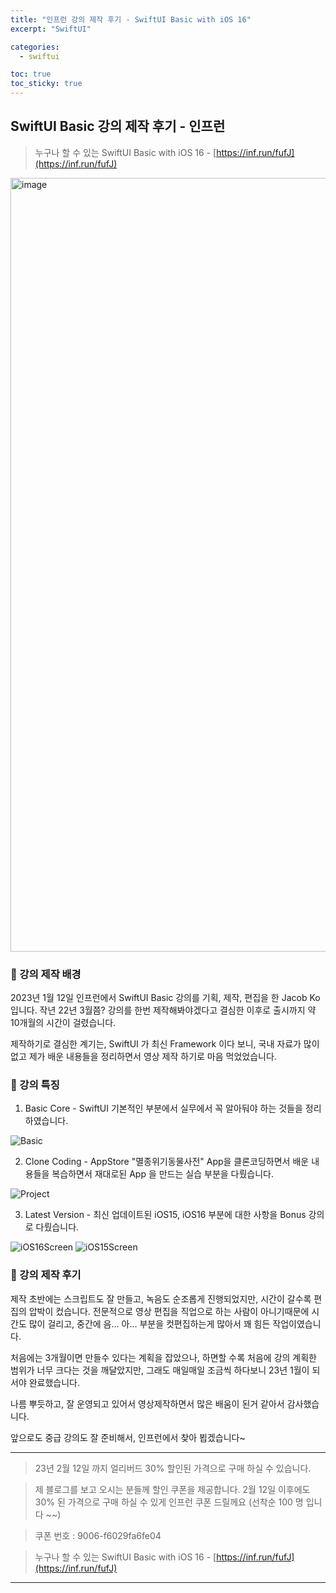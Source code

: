```yaml
---
title: "인프런 강의 제작 후기 - SwiftUI Basic with iOS 16"
excerpt: "SwiftUI"

categories:
  - swiftui

toc: true
toc_sticky: true
---
```


## SwiftUI Basic 강의 제작 후기 - 인프런

> 누구나 할 수 있는 SwiftUI Basic with iOS 16 - [https://inf.run/fufJ](https://inf.run/fufJ)

<img width="1238" alt="image" src="https://user-images.githubusercontent.com/28912774/216761343-d34586ff-7d91-4aff-92bf-63777d680d18.png">

### 🔷 강의 제작 배경

2023년 1월 12일 인프런에서 SwiftUI Basic 강의를 기획, 제작, 편집을 한 Jacob Ko 입니다.
작년 22년 3월쯤? 강의를 한번 제작해봐야겠다고 결심한 이후로 출시까지 약 10개월의 시간이 걸렸습니다.

제작하기로 결심한 계기는, SwiftUI 가 최신 Framework 이다 보니, 국내 자료가 많이 없고 제가 배운 내용들을 정리하면서 영상 제작 하기로 마음 먹었었습니다.

### 🔷 강의 특징

1. Basic Core - SwiftUI 기본적인 부분에서 실무에서 꼭 알아둬야 하는 것들을 정리 하였습니다.

![Basic](https://user-images.githubusercontent.com/28912774/216762757-6437f1d3-6683-4afe-bc87-92453fe37dee.gif)

2. Clone Coding - AppStore "멸종위기동물사전" App을 클론코딩하면서 배운 내용들을 복습하면서 재대로된 App 을 만드는 실습 부분을 다뤘습니다.

![Project](https://user-images.githubusercontent.com/28912774/216762840-6f395a36-5580-4b44-8297-9ae36569480b.jpg)

3. Latest Version - 최신 업데이트된 iOS15, iOS16 부분에 대한 사항을 Bonus 강의로 다뤘습니다.

![iOS16Screen](https://user-images.githubusercontent.com/28912774/216763003-272c8d2d-2898-4979-b1a7-d357bf3f91f3.gif)
![iOS15Screen](https://user-images.githubusercontent.com/28912774/216763016-c29af577-0cf5-47d9-891d-46667e2037ea.gif)

### 🔷 강의 제작 후기

제작 초반에는 스크립트도 잘 만들고, 녹음도 순조롭게 진행되었지만, 시간이 갈수록 편집의 압박이 컸습니다. 전문적으로 영상 편집을 직업으로 하는 사람이 아니기때문에 시간도 많이 걸리고, 중간에 음... 아... 부분을 컷편집하는게 많아서 꽤 힘든 작업이였습니다.

처음에는 3개월이면 만들수 있다는 계획을 잡았으나, 하면할 수록 처음에 강의 계획한 범위가 너무 크다는 것을 깨달았지만, 그래도 매일매일 조금씩 하다보니 23년 1월이 되서야 완료했습니다.

나름 뿌듯하고, 잘 운영되고 있어서 영상제작하면서 많은 배움이 된거 같아서 감사했습니다.

앞으로도 중급 강의도 잘 준비해서, 인프런에서 찾아 뵙겠습니다~

---

> 23년 2월 12일 까지 얼리버드 30% 할인된 가격으로 구매 하실 수 있습니다.

> 제 블로그를 보고 오시는 분들께 할인 쿠폰을 제공합니다. 2월 12일 이후에도 30% 된 가격으로 구매 하실 수 있게 인프런 쿠폰 드릴께요 (선착순 100 명 입니다 ~~)

> 쿠폰 번호 : 9006-f6029fa6fe04

> 누구나 할 수 있는 SwiftUI Basic with iOS 16 - [https://inf.run/fufJ](https://inf.run/fufJ)

---

